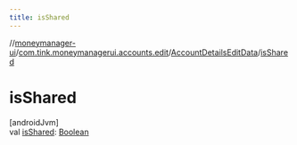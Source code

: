 ```yaml
---
title: isShared
---
```

//[moneymanager-ui](../../../index.html)/[com.tink.moneymanagerui.accounts.edit](../index.html)/[AccountDetailsEditData](index.html)/[isShared](is-shared.html)



# isShared



[androidJvm]\
val [isShared](is-shared.html): [Boolean](https://kotlinlang.org/api/latest/jvm/stdlib/kotlin/-boolean/index.html)




